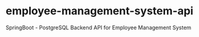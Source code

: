 # employee-management-system-api
SpringBoot - PostgreSQL Backend API for Employee Management System
